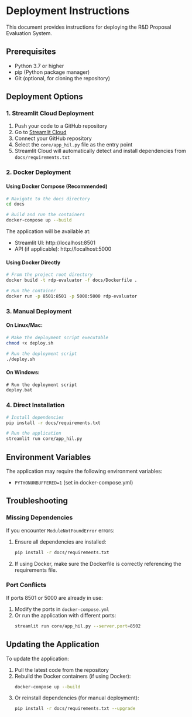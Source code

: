 # Deployment Instructions

This document provides instructions for deploying the R&D Proposal Evaluation System.

## Prerequisites

- Python 3.7 or higher
- pip (Python package manager)
- Git (optional, for cloning the repository)

## Deployment Options

### 1. Streamlit Cloud Deployment

1. Push your code to a GitHub repository
2. Go to [Streamlit Cloud](https://share.streamlit.io/)
3. Connect your GitHub repository
4. Select the `core/app_hil.py` file as the entry point
5. Streamlit Cloud will automatically detect and install dependencies from `docs/requirements.txt`

### 2. Docker Deployment

#### Using Docker Compose (Recommended)

```bash
# Navigate to the docs directory
cd docs

# Build and run the containers
docker-compose up --build
```

The application will be available at:
- Streamlit UI: http://localhost:8501
- API (if applicable): http://localhost:5000

#### Using Docker Directly

```bash
# From the project root directory
docker build -t rdp-evaluator -f docs/Dockerfile .

# Run the container
docker run -p 8501:8501 -p 5000:5000 rdp-evaluator
```

### 3. Manual Deployment

#### On Linux/Mac:

```bash
# Make the deployment script executable
chmod +x deploy.sh

# Run the deployment script
./deploy.sh
```

#### On Windows:

```cmd
# Run the deployment script
deploy.bat
```

### 4. Direct Installation

```bash
# Install dependencies
pip install -r docs/requirements.txt

# Run the application
streamlit run core/app_hil.py
```

## Environment Variables

The application may require the following environment variables:

- `PYTHONUNBUFFERED=1` (set in docker-compose.yml)

## Troubleshooting

### Missing Dependencies

If you encounter `ModuleNotFoundError` errors:

1. Ensure all dependencies are installed:
   ```bash
   pip install -r docs/requirements.txt
   ```

2. If using Docker, make sure the Dockerfile is correctly referencing the requirements file.

### Port Conflicts

If ports 8501 or 5000 are already in use:

1. Modify the ports in `docker-compose.yml`
2. Or run the application with different ports:
   ```bash
   streamlit run core/app_hil.py --server.port=8502
   ```

## Updating the Application

To update the application:

1. Pull the latest code from the repository
2. Rebuild the Docker containers (if using Docker):
   ```bash
   docker-compose up --build
   ```
3. Or reinstall dependencies (for manual deployment):
   ```bash
   pip install -r docs/requirements.txt --upgrade
   ```